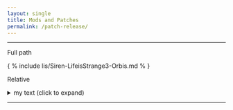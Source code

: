 ```yaml
---
layout: single
title: Mods and Patches
permalink: /patch-release/
---
```


***

Full path

{ % include lis/Siren-LifeisStrange3-Orbis.md % }

Relative

<details>
<summary> my text (click to expand) </summary>

Text

</details>

***
